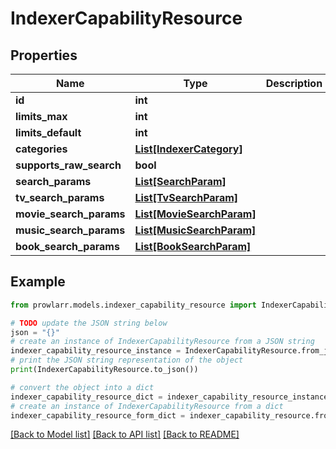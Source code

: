 # IndexerCapabilityResource


## Properties

Name | Type | Description | Notes
------------ | ------------- | ------------- | -------------
**id** | **int** |  | [optional] 
**limits_max** | **int** |  | [optional] 
**limits_default** | **int** |  | [optional] 
**categories** | [**List[IndexerCategory]**](IndexerCategory.md) |  | [optional] 
**supports_raw_search** | **bool** |  | [optional] 
**search_params** | [**List[SearchParam]**](SearchParam.md) |  | [optional] 
**tv_search_params** | [**List[TvSearchParam]**](TvSearchParam.md) |  | [optional] 
**movie_search_params** | [**List[MovieSearchParam]**](MovieSearchParam.md) |  | [optional] 
**music_search_params** | [**List[MusicSearchParam]**](MusicSearchParam.md) |  | [optional] 
**book_search_params** | [**List[BookSearchParam]**](BookSearchParam.md) |  | [optional] 

## Example

```python
from prowlarr.models.indexer_capability_resource import IndexerCapabilityResource

# TODO update the JSON string below
json = "{}"
# create an instance of IndexerCapabilityResource from a JSON string
indexer_capability_resource_instance = IndexerCapabilityResource.from_json(json)
# print the JSON string representation of the object
print(IndexerCapabilityResource.to_json())

# convert the object into a dict
indexer_capability_resource_dict = indexer_capability_resource_instance.to_dict()
# create an instance of IndexerCapabilityResource from a dict
indexer_capability_resource_form_dict = indexer_capability_resource.from_dict(indexer_capability_resource_dict)
```
[[Back to Model list]](../README.md#documentation-for-models) [[Back to API list]](../README.md#documentation-for-api-endpoints) [[Back to README]](../README.md)


